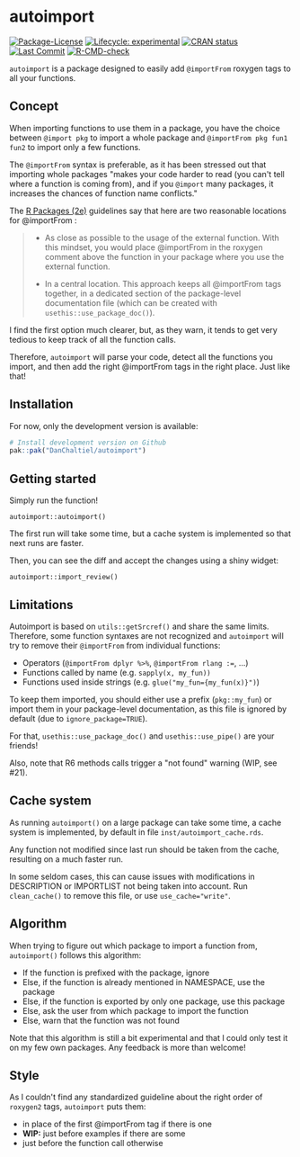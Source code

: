 # autoimport

<!-- badges: start -->

[![Package-License](http://img.shields.io/badge/license-GPL--3-brightgreen.svg?style=flat)](http://www.gnu.org/licenses/gpl-3.0.html) 
[![Lifecycle: experimental](https://img.shields.io/badge/lifecycle-experimental-orange.svg)](https://lifecycle.r-lib.org/articles/stages.html#experimental) 
[![CRAN status](https://www.r-pkg.org/badges/version/autoimport)](https://CRAN.R-project.org/package=autoimport) 
[![Last Commit](https://img.shields.io/github/last-commit/DanChaltiel/autoimport)](https://github.com/DanChaltiel/autoimport)
[![R-CMD-check](https://github.com/DanChaltiel/autoimport/actions/workflows/check-standard.yaml/badge.svg)](https://github.com/DanChaltiel/autoimport/actions/workflows/check-standard.yaml)
<!--[![CRAN RStudio mirror downloads](https://cranlogs.r-pkg.org/badges/grand-total/autoimport?color=blue)](https://r-pkg.org/pkg/autoimport)  -->
<!-- badges: end -->

`autoimport` is a package designed to easily add `@importFrom` roxygen tags to all your functions.


## Concept

When importing functions to use them in a package, you have the choice between `@import pkg` to import a whole package and `@importFrom pkg fun1 fun2` to import only a few functions.

The `@importFrom` syntax is preferable, as it has been stressed out that importing whole packages "makes your code harder to read (you can't tell where a function is coming from), and if you `@import` many packages, it increases the chances of function name conflicts."

The [R Packages (2e)](https://r-pkgs.org/dependencies-in-practice.html#in-code-below-r) guidelines say that here are two reasonable locations for @importFrom :

> -   As close as possible to the usage of the external function. With this mindset, you would place @importFrom in the roxygen comment above the function in your package where you use the external function.
>
> -   In a central location. This approach keeps all @importFrom tags together, in a dedicated section of the package-level documentation file (which can be created with `usethis::use_package_doc()`).

I find the first option much clearer, but, as they warn, it tends to get very tedious to keep track of all the function calls.

Therefore, `autoimport` will parse your code, detect all the functions you import, and then add the right @importFrom tags in the right place. Just like that!


## Installation

For now, only the development version is available:

``` r
# Install development version on Github
pak::pak("DanChaltiel/autoimport")
```

## Getting started

Simply run the function!

```{r}
autoimport::autoimport()
```

The first run will take some time, but a cache system is implemented so that next runs are faster.

Then, you can see the diff and accept the changes using a shiny widget:

```{r}
autoimport::import_review()
```


## Limitations

Autoimport is based on `utils::getSrcref()` and share the same limits.
Therefore, some function syntaxes are not recognized and `autoimport` will try to remove their `@importFrom` from individual functions:

- Operators (`@importFrom dplyr %>%`, `@importFrom rlang :=`, ...)
- Functions called by name (e.g. `sapply(x, my_fun))` 
- Functions used inside strings (e.g. `glue("my_fun={my_fun(x)}")`)  

To keep them imported, you should either use a prefix (`pkg::my_fun`) or import them in your package-level documentation, as this file is ignored by default (due to `ignore_package=TRUE`). 

For that, `usethis::use_package_doc()` and `usethis::use_pipe()` are your friends!

Also, note that R6 methods calls trigger a "not found" warning (WIP, see #21).


## Cache system

As running `autoimport()` on a large package can take some time, a cache system is implemented, by default in file `inst/autoimport_cache.rds`.

Any function not modified since last run should be taken from the cache, resulting on a much faster run.

In some seldom cases, this can cause issues with modifications in DESCRIPTION or IMPORTLIST not being taken into account. Run `clean_cache()` to remove this file, or use `use_cache="write"`.


## Algorithm

When trying to figure out which package to import a function from, `autoimport()` follows this algorithm:

-   If the function is prefixed with the package, ignore
-   Else, if the function is already mentioned in NAMESPACE, use the package
-   Else, if the function is exported by only one package, use this package
-   Else, ask the user from which package to import the function
-   Else, warn that the function was not found

Note that this algorithm is still a bit experimental and that I could only test it on my few own packages. Any feedback is more than welcome!


## Style

As I couldn't find any standardized guideline about the right order of `roxygen2` tags, `autoimport` puts them:

-   in place of the first @importFrom tag if there is one
-   **WIP:** just before examples if there are some
-   just before the function call otherwise

